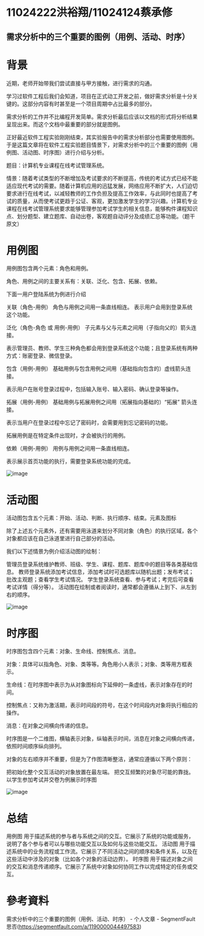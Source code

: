 # 11024222洪裕翔/11024124蔡承修
## 需求分析中的三个重要的图例（用例、活动、时序） ##

# 背景
近期，老师开始带我们尝试直接与甲方接触，进行需求的沟通。

学习过软件工程后我们会知道，项目在正式动工开发之前，做好需求分析是十分关键的。这部分内容有时甚至是一个项目周期中占比最多的部分。

需求分析的工作并不比编程开发简单。需求分析最后应该以文档的形式将分析结果呈现出来。而这个文档中最重要的部分就是图例。

正好最近软件工程实验刚刚结束，其实验报告中的需求分析部分也需要使用图例。于是这篇文章将在软件工程实验题目情景下，对需求分析中的三个重要的图例（用例图、活动图、时序图）进行介绍与分析。

题目：计算机专业课程在线考试管理系统。

情景：随着考试类型的不断增加及考试要求的不断提高，传统的考试方式已经不能适应现代考试的需要。随着计算机应用的迅猛发展，网络应用不断扩大，人们迫切要求进行在线考试，以减轻教师的工作负担及提高工作效率，与此同时也提高了考试的质量，从而使考试更趋于公证、客观，更加激发学生的学习兴趣。计算机专业课程在线考试管理系统要求能够管理参加考试学生的相关信息，能够构件课程知识点、划分题型、建立题库、自动出卷，客观题自动评分及成绩汇总等功能。（题干原文）

# 用例图
用例图包含两个元素：角色和用例。

角色、用例之间的主要关系有：关联、泛化、包含、拓展、依赖。

下面一用户登陆系统为例进行介绍

关联（角色-用例）
角色与用例之间用一条直线相连。
表示用户会用到登录系统这个功能。

泛化（角色-角色 或 用例-用例）
子元素与父与元素之间用（子指向父的）箭头连接。

表示管理员、教师、学生三种角色都会用到登录系统这个功能；且登录系统有两种方式：账密登录、微信登录。

包含（用例-用例）
基础用例与包含用例之间用（基础指向包含的）虚线箭头连接。

表示用户在账号登录过程中，包括输入账号、输入密码、确认登录等操作。

拓展（用例-用例）
基础用例与拓展用例之间用（拓展指向基础的）“拓展” 箭头连接。

表示当用户在登录过程中忘记了密码时，会需要用到忘记密码的功能。

拓展用例是在特定条件出现时，才会被执行的用例。

依赖（用例-用例）
用例与用例之间用一条直线相连。

表示展示首页功能的执行，需要登录系统功能的完成。

![image](https://github.com/11024222/REPORT/blob/main/%E6%9C%9F%E4%B8%AD.jpg)
# 活动图
活动图包含五个元素：开始、活动、判断、执行顺序、结束。元素及图标

除了上述五个元素外，还有需要用泳道来划分不同对象（角色）的执行区域，各个对象都应该在自己泳道里进行自己部分的活动。


我们以下述情景为例介绍活动图的绘制：

管理员登录系统维护教师、班级、学生、课程、题库、题库中的题目等各类基础信息。
教师登录系统添加考试信息，添加考试时可选题库以随机出题；发布考试；批改主观题；查看学生考试情况。
学生登录系统查看、参与考试；考完后可查看考试详情（得分等）。
活动图在绘制或者阅读时，通常都会遵循从上到下、从左到右的顺序。

![image](https://github.com/11024222/REPORT/blob/main/%E6%9C%9F%E4%B8%AD2.jpg)

# 时序图
时序图包含四个元素：对象、生命线、控制焦点、消息。

对象：具体可以指角色、对象、类等等。角色用小人表示；对象、类等用方框表示。

生命线：在时序图中表示为从对象图标向下延伸的一条虚线，表示对象存在的时间。

控制焦点：又称为激活期，表示时间段的符号，在这个时间段内对象将执行相应的操作。

消息：在对象之间横向传递的信息。

时序图是一个二维图，横轴表示对象，纵轴表示时间，消息在对象之间横向传递，依照时间顺序纵向排列。


对象的左右顺序并不重要，但是为了作图清晰整洁，通常应遵循以下两个原则：

把初始化整个交互活动的对象放置在最左端。
把交互频繁的对象尽可能的靠拢。
以学生参加考试并交卷为例展示时序图

![image](https://github.com/11024222/REPORT/blob/main/%E6%9C%9F%E4%B8%AD3.jpg)
# 总结
用例图	用于描述系统的参与者与系统之间的交互。它展示了系统的功能或服务，说明了各个参与者可以与哪些功能交互以及如何与这些功能交互。
活动图	用于描述系统中的业务流程或工作流。它展示了不同活动之间的顺序和条件关系，以及在这些活动中涉及的对象（比如各个对象的活动边界）。
时序图	用于描述对象之间的交互和消息传递顺序。它展示了系统中对象如何协同工作以完成特定的任务或交互。

# 參考資料
需求分析中的三个重要的图例（用例、活动、时序） - 个人文章 - SegmentFault 思否(https://segmentfault.com/a/1190000044497583)
